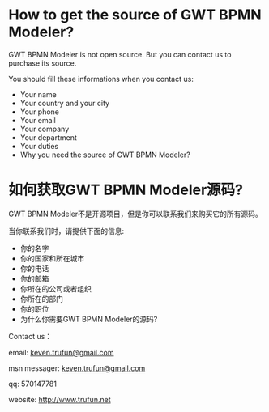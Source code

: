 # How to get the source of GWT BPMN Modeler? #

GWT BPMN Modeler is not open source. But you can contact us to purchase its source.

You should fill these informations when you contact us:
  * Your name
  * Your country and your city
  * Your phone
  * Your email
  * Your company
  * Your department
  * Your duties
  * Why you need the source of GWT BPMN Modeler?

# 如何获取GWT BPMN Modeler源码? #

GWT BPMN Modeler不是开源项目，但是你可以联系我们来购买它的所有源码。

当你联系我们时，请提供下面的信息:
  * 你的名字
  * 你的国家和所在城市
  * 你的电话
  * 你的邮箱
  * 你所在的公司或者组织
  * 你所在的部门
  * 你的职位
  * 为什么你需要GWT BPMN Modeler的源码?

Contact us：

email: keven.trufun@gmail.com

msn messager: keven.trufun@gmail.com

qq: 570147781

website: http://www.trufun.net